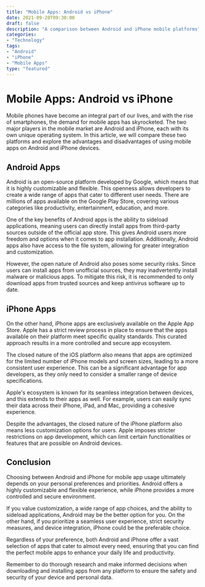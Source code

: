 ```yaml
--- 
title: "Mobile Apps: Android vs iPhone"
date: 2021-09-28T09:30:00
draft: false
description: "A comparison between Android and iPhone mobile platforms"
categories:
- "Technology"
tags:
- "Android"
- "iPhone"
- "Mobile Apps"
type: "featured"
--- 
```


# Mobile Apps: Android vs iPhone

Mobile phones have become an integral part of our lives, and with the rise of smartphones, the demand for mobile apps has skyrocketed. The two major players in the mobile market are Android and iPhone, each with its own unique operating system. In this article, we will compare these two platforms and explore the advantages and disadvantages of using mobile apps on Android and iPhone devices.

## Android Apps

Android is an open-source platform developed by Google, which means that it is highly customizable and flexible. This openness allows developers to create a wide range of apps that cater to different user needs. There are millions of apps available on the Google Play Store, covering various categories like productivity, entertainment, education, and more.

One of the key benefits of Android apps is the ability to sideload applications, meaning users can directly install apps from third-party sources outside of the official app store. This gives Android users more freedom and options when it comes to app installation. Additionally, Android apps also have access to the file system, allowing for greater integration and customization.

However, the open nature of Android also poses some security risks. Since users can install apps from unofficial sources, they may inadvertently install malware or malicious apps. To mitigate this risk, it is recommended to only download apps from trusted sources and keep antivirus software up to date.

## iPhone Apps

On the other hand, iPhone apps are exclusively available on the Apple App Store. Apple has a strict review process in place to ensure that the apps available on their platform meet specific quality standards. This curated approach results in a more controlled and secure app ecosystem.

The closed nature of the iOS platform also means that apps are optimized for the limited number of iPhone models and screen sizes, leading to a more consistent user experience. This can be a significant advantage for app developers, as they only need to consider a smaller range of device specifications.

Apple's ecosystem is known for its seamless integration between devices, and this extends to their apps as well. For example, users can easily sync their data across their iPhone, iPad, and Mac, providing a cohesive experience.

Despite the advantages, the closed nature of the iPhone platform also means less customization options for users. Apple imposes stricter restrictions on app development, which can limit certain functionalities or features that are possible on Android devices.

## Conclusion

Choosing between Android and iPhone for mobile app usage ultimately depends on your personal preferences and priorities. Android offers a highly customizable and flexible experience, while iPhone provides a more controlled and secure environment. 

If you value customization, a wide range of app choices, and the ability to sideload applications, Android may be the better option for you. On the other hand, if you prioritize a seamless user experience, strict security measures, and device integration, iPhone could be the preferable choice.

Regardless of your preference, both Android and iPhone offer a vast selection of apps that cater to almost every need, ensuring that you can find the perfect mobile apps to enhance your daily life and productivity.

Remember to do thorough research and make informed decisions when downloading and installing apps from any platform to ensure the safety and security of your device and personal data.

